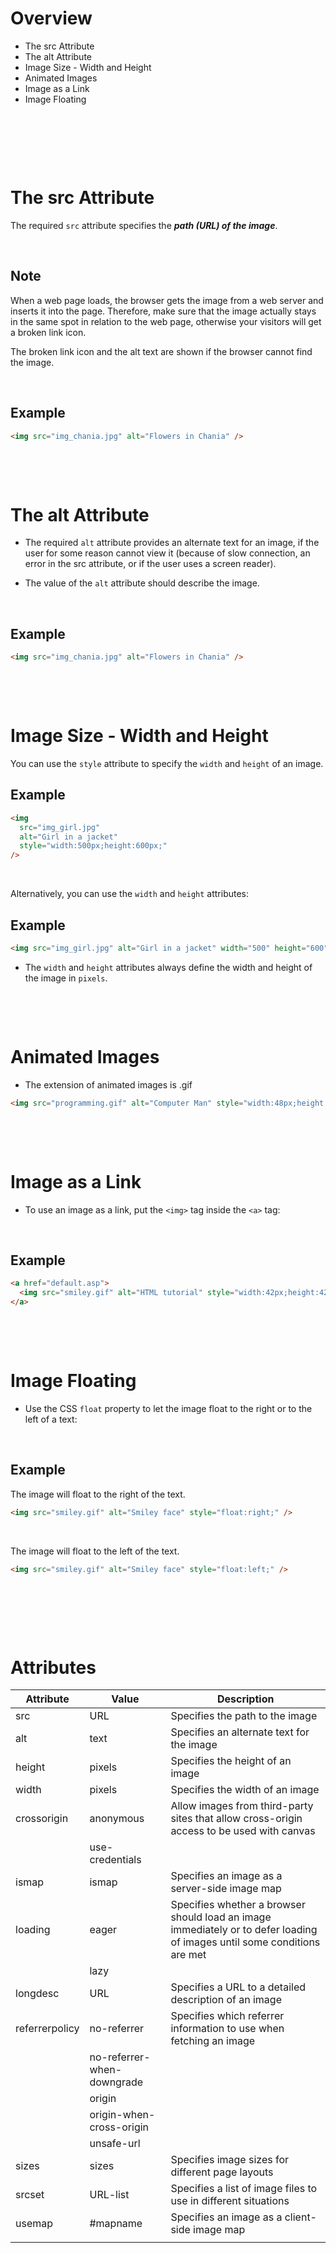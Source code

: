 # Overview

- The src Attribute
- The alt Attribute
- Image Size - Width and Height
- Animated Images
- Image as a Link
- Image Floating

&nbsp;

&nbsp;

&nbsp;

# The src Attribute

The required `src` attribute specifies the **_path (URL) of the image_**.

&nbsp;

## Note

When a web page loads, the browser gets the image from a web server and inserts it into the page. Therefore, make sure that the image actually stays in the same spot in relation to the web page, otherwise your visitors will get a broken link icon.

The broken link icon and the alt text are shown if the browser cannot find the image.

&nbsp;

## Example

```html
<img src="img_chania.jpg" alt="Flowers in Chania" />
```

&nbsp;

&nbsp;

# The alt Attribute

- The required `alt` attribute provides an alternate text for an image, if the user for some reason cannot view it (because of slow connection, an error in the src attribute, or if the user uses a screen reader).

- The value of the `alt` attribute should describe the image.

&nbsp;

## Example

```html
<img src="img_chania.jpg" alt="Flowers in Chania" />
```

&nbsp;

&nbsp;

# Image Size - Width and Height

You can use the `style` attribute to specify the `width` and `height` of an image.

## Example

```html
<img
  src="img_girl.jpg"
  alt="Girl in a jacket"
  style="width:500px;height:600px;"
/>
```

&nbsp;

Alternatively, you can use the `width` and `height` attributes:

## Example

```html
<img src="img_girl.jpg" alt="Girl in a jacket" width="500" height="600" />
```

- The `width` and `height` attributes always define the width and height of the image in `pixels`.

&nbsp;

&nbsp;

# Animated Images

- The extension of animated images is .gif

```html
<img src="programming.gif" alt="Computer Man" style="width:48px;height:48px;" />
```

&nbsp;

&nbsp;

# Image as a Link

- To use an image as a link, put the `<img>` tag inside the `<a>` tag:

&nbsp;

## Example

```html
<a href="default.asp">
  <img src="smiley.gif" alt="HTML tutorial" style="width:42px;height:42px;" />
</a>
```

&nbsp;

&nbsp;

# Image Floating

- Use the CSS `float` property to let the image float to the right or to the left of a text:

&nbsp;

## Example

The image will float to the right of the text.

```html
<img src="smiley.gif" alt="Smiley face" style="float:right;" />
```

&nbsp;

The image will float to the left of the text.

```html
<img src="smiley.gif" alt="Smiley face" style="float:left;" />
```

&nbsp;

&nbsp;

&nbsp;

# Attributes

| Attribute      | Value                      | Description                                                                                                              |
| -------------- | -------------------------- | ------------------------------------------------------------------------------------------------------------------------ |
| src            | URL                        | Specifies the path to the image                                                                                          |
| alt            | text                       | Specifies an alternate text for the image                                                                                |
| height         | pixels                     | Specifies the height of an image                                                                                         |
| width          | pixels                     | Specifies the width of an image                                                                                          |
| crossorigin    | anonymous                  | Allow images from third-party sites that allow cross-origin access to be used with canvas                                |
|                | use-credentials            |                                                                                                                          |
| ismap          | ismap                      | Specifies an image as a server-side image map                                                                            |
| loading        | eager                      | Specifies whether a browser should load an image immediately or to defer loading of images until some conditions are met |
|                | lazy                       |                                                                                                                          |
| longdesc       | URL                        | Specifies a URL to a detailed description of an image                                                                    |
| referrerpolicy | no-referrer                | Specifies which referrer information to use when fetching an image                                                       |
|                | no-referrer-when-downgrade |                                                                                                                          |
|                | origin                     |                                                                                                                          |
|                | origin-when-cross-origin   |                                                                                                                          |
|                | unsafe-url                 |                                                                                                                          |
| sizes          | sizes                      | Specifies image sizes for different page layouts                                                                         |
| srcset         | URL-list                   | Specifies a list of image files to use in different situations                                                           |
| usemap         | #mapname                   | Specifies an image as a client-side image map                                                                            |
|                |                            |                                                                                                                          |
